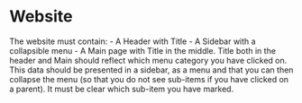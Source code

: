 # Website
The website must contain:  - A Header with Title - A Sidebar with a collapsible menu - A Main page with Title in the middle. Title both in the header and Main should reflect which menu category you have clicked on.
This data should be presented in a sidebar, as a menu and that you can then collapse the menu
(so that you do not see sub-items if you have clicked on a parent). It must be clear which sub-item you have marked.
